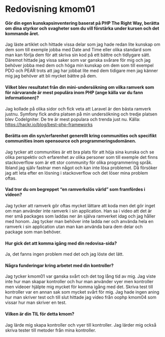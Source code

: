 ---
---
Redovisning kmom01
=========================

#### Gör din egen kunskapsinventering baserat på PHP The Right Way, berätta om dina styrkor och svagheter som du vill förstärka under kursen och det kommande året.

Jag läste artiklet och hittade vissa delar som jag hade redan lite kunskap om dem som till exemple jobba med Date and Time
eller olika standard som man kan förlja dem för att skriva sin kod på ett bättre och tidlygare sätt. Däremot hittade jag vissa saker som var ganska svårare för mig och jag behöver jobba med dem och höga min kunskap om dem som till exempel PDO och PEAR trots att jag har jobbat lite med dem tidigare men jag känner mig jag behöver att bli mycket bättre på dem.

#### Vilket blev resultatet från din mini-undersökning om vilka ramverk som för närvarande är mest populära inom PHP (ange källa var du fann informationen)?

Jag kollade på olika sidor och fick veta att Laravel är den bästa ramverk justnu. Symfony fick andra platsen på min undersökning och tredje platsen blev CodeIgniter. De tre är mest populara och trenda just nu.
Källa: https://hackr.io/blog/best-php-frameworks

#### Berätta om din syn/erfarenhet generellt kring communities och specifikt communities inom opensource och programmeringsdomänen.
Jag tycker att communities är ett bra plats för att höja sina kunska och se olika perspektiv och erfarenhet av olika personer som till exemple det finns stackoverflow som är ett stor community för olika programmering språk. Ibland jag själv fastnar men något och kan inte lösa problemet. Då försöker jag att leta efter en lösning i stackoverflow och det löser mina problem oftas.

#### Vad tror du om begreppet “en ramverkslös värld” som framfördes i videon? 
Jag tycker att ramverk gör oftas mycket lättare att koda men det gör inget om man använder inte ramverk i sin application. Han sa i video att det är mer små packages som laddas ner än själva ramverket idag och jag håller med honom. Jag tycker man behöver inte ladda ner och använda hela en ramverk i sin application utan man kan använda bara dem delar och package som man behöver.
#### Hur gick det att komma igång med din redovisa-sida?
Ja, det fanns ingen problem med det och jag löste det lätt.

#### Några funderingar kring arbetet med din kontroller?
Jag tycker kmom01 var ganska svårt och det tog lång tid av mig. Jag viste inte hur man skapar kontroller och hur man använder vyer men kontroller men videoer hjälpte mig mycket för komma igång med det. Skriva test till kontroller var en annan sak som mycket svårt för mig. Jag hade ingen aning hur man skriver test och till slut hittade jag video från oophp kmom04 som vissar hur man skriver en test.

#### Vilken är din TIL för detta kmom?
Jag lärde mig skapa kontroller och vyer till kontroller. Jag lärder mig också skriva tester till metoder från mina kontroller.
